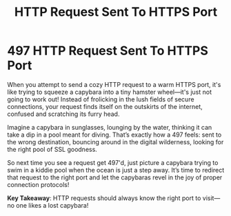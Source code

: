 ﻿---
category: 4xx
code: 497
cover: https://firebasestorage.googleapis.com/v0/b/capy-http.appspot.com/o/Capy-497-750x600.webp?alt=media
thumbnail: https://firebasestorage.googleapis.com/v0/b/capy-http.appspot.com/o/Capy-497-250x200.webp?alt=media
coverAlt: HTTP Request Sent To HTTPS Port
description: HTTP Request Sent To HTTPS Port
tags:
- 4xx
title: HTTP Request Sent To HTTPS Port
---

# 497 HTTP Request Sent To HTTPS Port

When you attempt to send a cozy HTTP request to a warm HTTPS port, it's like trying to squeeze a capybara into a tiny hamster wheel—it's just not going to work out! Instead of frolicking in the lush fields of secure connections, your request finds itself on the outskirts of the internet, confused and scratching its furry head.

Imagine a capybara in sunglasses, lounging by the water, thinking it can take a dip in a pool meant for diving. That’s exactly how a 497 feels: sent to the wrong destination, bouncing around in the digital wilderness, looking for the right pool of SSL goodness. 

So next time you see a request get 497'd, just picture a capybara trying to swim in a kiddie pool when the ocean is just a step away. It’s time to redirect that request to the right port and let the capybaras revel in the joy of proper connection protocols!

**Key Takeaway**: HTTP requests should always know the right port to visit—no one likes a lost capybara!